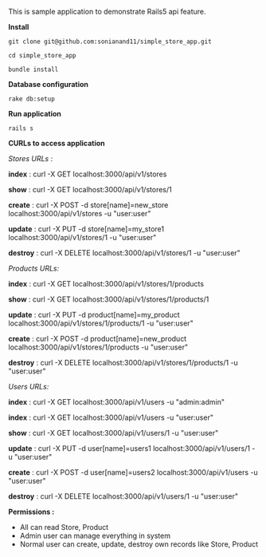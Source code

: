 This is sample application to demonstrate Rails5 api feature.

**Install**

    git clone git@github.com:sonianand11/simple_store_app.git

    cd simple_store_app

    bundle install

**Database configuration**

    rake db:setup

**Run application**

    rails s

**CURLs to access application**

*Stores URLs* :

**index** : curl -X GET localhost:3000/api/v1/stores

**show** : curl -X GET localhost:3000/api/v1/stores/1

**create** : curl -X POST -d store[name]=new_store localhost:3000/api/v1/stores -u "user:user"

**update** : curl -X PUT -d store[name]=my_store1 localhost:3000/api/v1/stores/1 -u "user:user"

**destroy** : curl -X DELETE localhost:3000/api/v1/stores/1 -u "user:user"

*Products URLs:*

**index** : curl -X GET localhost:3000/api/v1/stores/1/products

**show** : curl -X GET localhost:3000/api/v1/stores/1/products/1

**update** : curl -X PUT -d product[name]=my_product localhost:3000/api/v1/stores/1/products/1 -u "user:user"

**create** : curl -X POST -d product[name]=new_product localhost:3000/api/v1/stores/1/products -u "user:user"

**destroy** : curl -X DELETE localhost:3000/api/v1/stores/1/products/1 -u "user:user"

*Users URLs:*

**index** : curl -X GET localhost:3000/api/v1/users -u "admin:admin"

**index** : curl -X GET localhost:3000/api/v1/users -u "user:user"

**show** : curl -X GET localhost:3000/api/v1/users/1  -u "user:user"

**update** : curl -X PUT -d user[name]=users1 localhost:3000/api/v1/users/1 -u "user:user"

**create** : curl -X POST -d user[name]=users2 localhost:3000/api/v1/users -u "user:user"

**destroy** : curl -X DELETE localhost:3000/api/v1/users/1 -u "user:user"


**Permissions :** 

- All can read Store, Product
- Admin user can manage everything in system
- Normal user can create, update, destroy own records like Store, Product